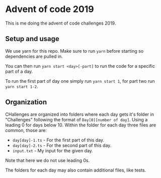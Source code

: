 # Advent of code 2019

This is me doing the advent of code challenges 2019.

## Setup and usage

We use yarn for this repo. Make sure to run `yarn` before starting so dependencies are pulled in.

You can then run `yarn start <day>[-part]` to run the code for a specific part of a day.

To run the first part of day one simply run `yarn start 1`, for part two run `yarn start 1-2`.

## Organization

CHallenges are organized into folders where each day gets it's folder in "Challenges" following the format of `Day[0][number of day]`. Using a leading 0 for days below 10. Within the folder for each day three files are common, those are:

- `day[day]-1.ts` - For the first part of this day.
- `day[day]-2.ts` - For the second part of this day.
- `input.txt` - My input for the given day.

Note that here we do not use leading 0s.

The folders for each day may also contain additional files, like tests.
